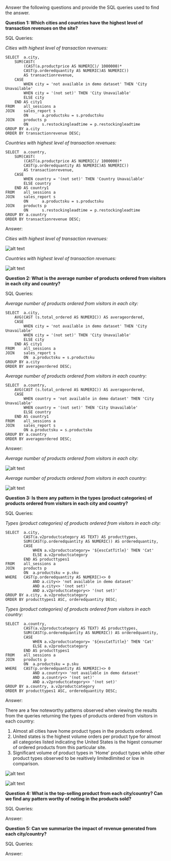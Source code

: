 Answer the following questions and provide the SQL queries used to find the answer.

    
**Question 1: Which cities and countries have the highest level of transaction revenues on the site?**


SQL Queries:

*Cities with highest level of transaction revenues:*
```
SELECT 	a.city,
	SUM(CAST(
        (CAST(a.productprice AS NUMERIC)/ 1000000)*
        CAST(p.orderedquantity AS NUMERIC)AS NUMERIC)) 
        AS transactionrevenue,
	CASE
		WHEN city = 'not available in demo dataset' THEN 'City Unavailable'
		WHEN city = '(not set)' THEN 'City Unavailable'
		ELSE city
	END AS city1
FROM 	all_sessions a
JOIN 	sales_report s
		ON 		a.productsku = s.productsku
JOIN 	products p 
		ON 		s.restockingleadtime = p.restockingleadtime
GROUP BY a.city 
ORDER BY transactionrevenue DESC;
```

*Countries with highest level of transaction revenues:*
```
SELECT 	a.country,
	SUM(CAST(
        (CAST(a.productprice AS NUMERIC)/ 1000000)*
        CAST(p.orderedquantity AS NUMERIC)AS NUMERIC)) 
        AS transactionrevenue,
	CASE
		WHEN country = '(not set)' THEN 'Country Unavailable'
		ELSE country
	END AS country1
FROM 	all_sessions a
JOIN 	sales_report s
		ON 		a.productsku = s.productsku
JOIN 	products p 
		ON 		s.restockingleadtime = p.restockingleadtime
GROUP BY a.country 
ORDER BY transactionrevenue DESC;
```

Answer:

*Cities with highest level of transaction revenues:*

![alt text](image.png)

*Countries with highest level of transaction revenues:*

![alt text](image-1.png)

**Question 2: What is the average number of products ordered from visitors in each city and country?**


SQL Queries:

*Average number of products ordered from visitors in each city:*
```
SELECT  a.city, 
	AVG(CAST (s.total_ordered AS NUMERIC)) AS averageordered,
	CASE
		WHEN city = 'not available in demo dataset' THEN 'City Unavailable'
		WHEN city = '(not set)' THEN 'City Unavailable'
		ELSE city
	END AS city1
FROM    all_sessions a
JOIN    sales_report s
        ON  a.productsku = s.productsku
GROUP BY a.city
ORDER BY averageordered DESC;
```

*Average number of products ordered from visitors in each country:*
```
SELECT  a.country, 
	AVG(CAST (s.total_ordered AS NUMERIC)) AS averageordered,
	CASE
		WHEN country = 'not available in demo dataset' THEN 'City Unavailable'
		WHEN country = '(not set)' THEN 'City Unavailable'
		ELSE country
	END AS country1
FROM    all_sessions a
JOIN    sales_report s
        ON a.productsku = s.productsku
GROUP BY a.country
ORDER BY averageordered DESC;
```

Answer:

*Average number of products ordered from visitors in each city:*

![alt text](image-3.png)

*Average number of products ordered from visitors in each country:*

![alt text](image-2.png)



**Question 3: Is there any pattern in the types (product categories) of products ordered from visitors in each city and country?**


SQL Queries:

*Types (product categories) of products ordered from visitors in each city:*
```
SELECT  a.city, 
	    CAST(a.v2productcategory AS TEXT) AS producttypes, 
	    SUM(CAST(p.orderedquantity AS NUMERIC)) AS orderedquantity,
	    CASE
		    WHEN a.v2productcategory= '${escCatTitle}' THEN 'Cat'
		    ELSE a.v2productcategory
	    END AS producttypes1
FROM    all_sessions a
JOIN    products p
	    ON 	a.productsku = p.sku
WHERE   CAST(p.orderedquantity AS NUMERIC)<> 0 
            AND a.city<> 'not available in demo dataset' 
            AND a.city<> '(not set)' 
            AND a.v2productcategory<> '(not set)'
GROUP BY a.city, a.v2productcategory
ORDER BY producttypes1 ASC, orderedquantity DESC;
```

*Types (product categories) of products ordered from visitors in each country:*
```
SELECT 	a.country, 
	    CAST(a.v2productcategory AS TEXT) AS producttypes, 
	    SUM(CAST(p.orderedquantity AS NUMERIC)) AS orderedquantity,
	    CASE
		    WHEN a.v2productcategory= '${escCatTitle}' THEN 'Cat'
		    ELSE a.v2productcategory
	    END AS producttypes1
FROM    all_sessions a
JOIN    products p
	    ON 	a.productsku = p.sku
WHERE   CAST(p.orderedquantity AS NUMERIC)<> 0 
            AND a.country<> 'not available in demo dataset' 
            AND a.country<> '(not set)' 
            AND a.v2productcategory<> '(not set)'
GROUP BY a.country, a.v2productcategory
ORDER BY producttypes1 ASC, orderedquantity DESC;
```

Answer:

There are a few noteworthy patterns observed when viewing the results from the queries returning the types of products ordered from visitors in each country:
1) Almost all cities have home product types in the products ordered.
2) United states is the highest volume orders per product type for almost all categories listed indicating the United States is the higest consumer of ordered products from this particular site.
3) Significant volume of product types in 'Home' product types while other product types observed to be realtively limitedlimited or low in comparison.

![alt text](image-4.png)

![alt text](image-5.png)

**Question 4: What is the top-selling product from each city/country? Can we find any pattern worthy of noting in the products sold?**


SQL Queries:



Answer:





**Question 5: Can we summarize the impact of revenue generated from each city/country?**

SQL Queries:



Answer:







